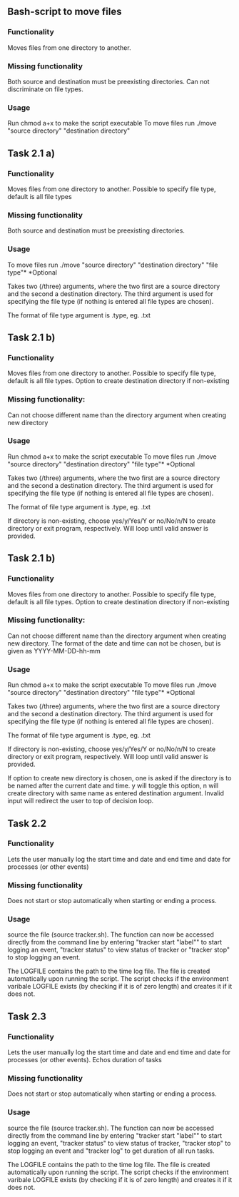 ## Bash-script to move files

### Functionality
Moves files from one directory to another.

### Missing functionality
Both source and destination must be preexisting directories. 
Can not discriminate on file types. 


### Usage
Run chmod a+x to make the script executable
To move files run ./move "source directory" "destination directory"


## Task 2.1 a)

### Functionality
Moves files from one directory to another. Possible to specify file type, default is all file types

### Missing functionality
Both source and destination must be preexisting directories. 

### Usage
To move files run ./move "source directory" "destination directory" "file type"*
*Optional


Takes two (/three) arguments, where the two first are a source directory and the second a destination 
directory. The third argument is used for specifying the file type (if nothing is entered all file types are chosen).

The format of file type argument is .type, eg. .txt



## Task 2.1 b)

### Functionality
Moves files from one directory to another. Possible to specify file type, default is all file types.
Option to create destination directory if non-existing

### Missing functionality:
Can not choose different name than the directory argument when creating new directory


### Usage
Run chmod a+x to make the script executable
To move files run ./move "source directory" "destination directory" "file type"*
*Optional


Takes two (/three) arguments, where the two first are a source directory and the second a destination 
directory. The third argument is used for specifying the file type (if nothing is entered all file types are chosen).

The format of file type argument is .type, eg. .txt

If directory is non-existing, choose yes/y/Yes/Y or no/No/n/N to create directory or exit program, respectively.
Will loop until valid answer is provided.



## Task 2.1 b)

### Functionality
Moves files from one directory to another. Possible to specify file type, default is all file types.
Option to create destination directory if non-existing

### Missing functionality:
Can not choose different name than the directory argument when creating new directory.
The format of the date and time can not be chosen, but is given as YYYY-MM-DD-hh-mm 


### Usage
Run chmod a+x to make the script executable
To move files run ./move "source directory" "destination directory" "file type"*
*Optional


Takes two (/three) arguments, where the two first are a source directory and the second a destination 
directory. The third argument is used for specifying the file type (if nothing is entered all file types are chosen).

The format of file type argument is .type, eg. .txt

If directory is non-existing, choose yes/y/Yes/Y or no/No/n/N to create directory or exit program, respectively.
Will loop until valid answer is provided.

If option to create new directory is chosen, one is asked if the directory is to be named after
the current date and time. y will toggle this option, n will create directory with same name as entered destination argument. 
Invalid input will redirect the user to top of decision loop.



## Task 2.2

### Functionality
Lets the user manually log the start time and date and end time and date for processes (or other events)

### Missing functionality
Does not start or stop automatically when starting or ending a process. 

### Usage
source the file (source tracker.sh). The function can now be accessed directly from the command line 
by entering "tracker start "label"" to start logging an event, "tracker status" to view status of tracker or 
"tracker stop" to stop logging an event. 

The LOGFILE contains the path to the time log file. The file is created automatically upon running the script. 
The script checks if the environment varibale LOGFILE exists (by checking if it is of zero length) and 
creates it if it does not. 

## Task 2.3

### Functionality
Lets the user manually log the start time and date and end time and date for processes (or other events).
Echos duration of tasks

### Missing functionality
Does not start or stop automatically when starting or ending a process. 

### Usage
source the file (source tracker.sh). The function can now be accessed directly from the command line 
by entering "tracker start "label"" to start logging an event, "tracker status" to view status of tracker,
"tracker stop" to stop logging an event and "tracker log" to get duration of all run tasks. 

The LOGFILE contains the path to the time log file. The file is created automatically upon running the script. 
The script checks if the environment varibale LOGFILE exists (by checking if it is of zero length) and 
creates it if it does not. 
